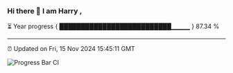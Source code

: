 ### Hi there 👋 I am Harry , 

⏳ Year progress { ██████████████████████████▁▁▁▁ } 87.34 %

---

⏰ Updated on Fri, 15 Nov 2024 15:45:11 GMT

![Progress Bar CI](https://github.com/duykhang68/duykhang68/workflows/Progress%20Bar%20CI/badge.svg)

